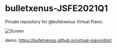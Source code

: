 # bulletxenus-JSFE2021Q1
Private repository for @bulletxenus
Virtual Piano: 

![Screen](https://user-images.githubusercontent.com/70028254/112597558-50299e80-8e1e-11eb-8642-44456e270fa1.jpg)

demo: https://bulletxenus.github.io/virtual-piano/dist/
